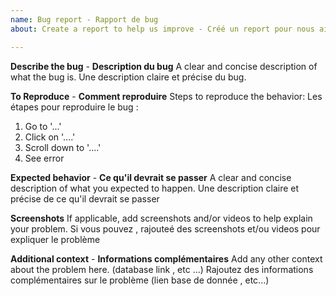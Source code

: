```yaml
---
name: Bug report - Rapport de bug
about: Create a report to help us improve - Créé un report pour nous aider

---
```


**Describe the bug** - **Description du bug**
A clear and concise description of what the bug is.
Une description claire et précise du bug.

**To Reproduce** - **Comment reproduire**
Steps to reproduce the behavior:
Les étapes pour reproduire le bug :
1. Go to '...'
2. Click on '....'
3. Scroll down to '....'
4. See error

**Expected behavior** - **Ce qu'il devrait se passer**
A clear and concise description of what you expected to happen.
Une description claire et précise de ce qu'il devrait se passer

**Screenshots**
If applicable, add screenshots and/or videos to help explain your problem.
Si vous pouvez , rajouteé des screenshots et/ou videos pour expliquer le problème

**Additional context** - **Informations complémentaires**
Add any other context about the problem here. (database link , etc ...)
Rajoutez des informations complémentaires sur le problème (lien base de donnée , etc...)
